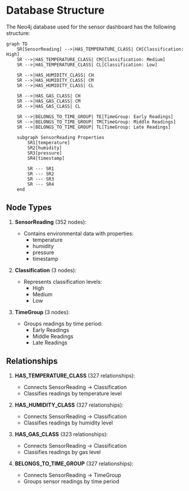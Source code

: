 # Database Structure

The Neo4j database used for the sensor dashboard has the following structure:

```mermaid
graph TD
    SR[SensorReading] -->|HAS_TEMPERATURE_CLASS| CH[Classification: High]
    SR -->|HAS_TEMPERATURE_CLASS| CM[Classification: Medium]
    SR -->|HAS_TEMPERATURE_CLASS| CL[Classification: Low]
    
    SR -->|HAS_HUMIDITY_CLASS| CH
    SR -->|HAS_HUMIDITY_CLASS| CM
    SR -->|HAS_HUMIDITY_CLASS| CL
    
    SR -->|HAS_GAS_CLASS| CH
    SR -->|HAS_GAS_CLASS| CM
    SR -->|HAS_GAS_CLASS| CL
    
    SR -->|BELONGS_TO_TIME_GROUP| TE[TimeGroup: Early Readings]
    SR -->|BELONGS_TO_TIME_GROUP| TM[TimeGroup: Middle Readings]
    SR -->|BELONGS_TO_TIME_GROUP| TL[TimeGroup: Late Readings]
    
    subgraph SensorReading Properties
        SR1[temperature]
        SR2[humidity]
        SR3[pressure]
        SR4[timestamp]
        
        SR --- SR1
        SR --- SR2
        SR --- SR3
        SR --- SR4
    end
```

## Node Types

1. **SensorReading** (352 nodes):
   - Contains environmental data with properties:
     - temperature
     - humidity
     - pressure
     - timestamp

2. **Classification** (3 nodes):
   - Represents classification levels:
     - High
     - Medium
     - Low

3. **TimeGroup** (3 nodes):
   - Groups readings by time period:
     - Early Readings
     - Middle Readings
     - Late Readings

## Relationships

1. **HAS_TEMPERATURE_CLASS** (327 relationships):
   - Connects SensorReading → Classification
   - Classifies readings by temperature level

2. **HAS_HUMIDITY_CLASS** (327 relationships):
   - Connects SensorReading → Classification
   - Classifies readings by humidity level

3. **HAS_GAS_CLASS** (323 relationships):
   - Connects SensorReading → Classification
   - Classifies readings by gas level

4. **BELONGS_TO_TIME_GROUP** (327 relationships):
   - Connects SensorReading → TimeGroup
   - Groups sensor readings by time period